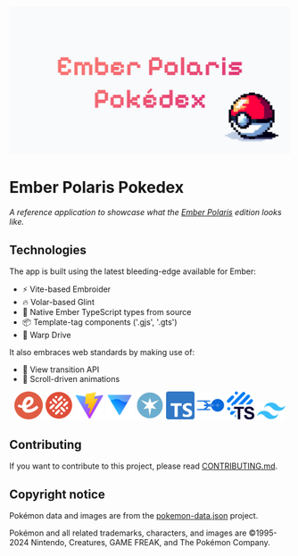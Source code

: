 <p align="center">
  <img src="./public/og-image.png" alt="Ember Polaris Pokedex banner">
</p>

# Ember Polaris Pokedex

*A reference application to showcase what the [Ember Polaris](https://emberjs.com/editions/polaris/) edition looks like.*

## Technologies

The app is built using the latest bleeding-edge available for Ember:

- ⚡️ Vite-based Embroider
- 🔥 Volar-based Glint
- 💙 Native Ember TypeScript types from source
- 📦 Template-tag components ('.gjs', '.gts')
- 🚀 Warp Drive

It also embraces web standards by making use of:

- 🔗 View transition API
- 🎥 Scroll-driven animations

<p align="center">
  <img width="10%" alt="Ember" src="app/assets/images/ember.svg">
  <img width="10%" alt="Embroider" src="app/assets/images/embroider.svg">
  <img width="10%" alt="Vite" src="app/assets/images/vite.svg">
  <img width="10%" alt="Volar" src="app/assets/images/volar.svg">
  <img width="10%" alt="Glint" src="app/assets/images/glint.png">
  <img width="10%" alt="TypeScript" src="app/assets/images/typescript.svg">
  <img width="10%" alt="Warp Drive" src="app/assets/images/warp-drive.svg">
  <img width="10%" alt="Glimmer TS" src="app/assets/images/glimmer-ts.svg">
  <img width="10%" alt="TailwindCSS" src="app/assets/images/tailwind.svg">
</p>

## Contributing

If you want to contribute to this project, please read [CONTRIBUTING.md](CONTRIBUTING.md).

## Copyright notice

Pokémon data and images are from the [pokemon-data.json](https://github.com/Purukitto/pokemon-data.json) project.

Pokémon and all related trademarks, characters, and images are ©1995-2024 Nintendo, Creatures, GAME FREAK, and The Pokémon Company.
